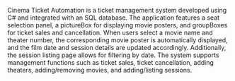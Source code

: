 Cinema Ticket Automation is a ticket management system developed using C# and integrated with an SQL database. The application features a seat selection panel, a pictureBox for displaying movie posters, and groupBoxes for ticket sales and cancellation. When users select a movie name and theater number, the corresponding movie poster is automatically displayed, and the film date and session details are updated accordingly. Additionally, the session listing page allows for filtering by date. The system supports management functions such as ticket sales, ticket cancellation, adding theaters, adding/removing movies, and adding/listing sessions.
